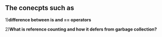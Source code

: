 <h2>The conecpts such as</h2> 

1)<b>difference between is and == operators</b>

2)<b>What is reference counting and how it defers from garbage collection?</b>
